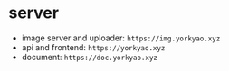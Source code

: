 # server

+ image server and uploader: `https://img.yorkyao.xyz`
+ api and frontend: `https://yorkyao.xyz`
+ document: `https://doc.yorkyao.xyz`
